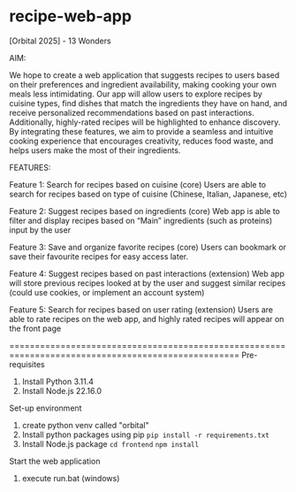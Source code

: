 # recipe-web-app
[Orbital 2025] - 13 Wonders

AIM:

We hope to create a web application that suggests recipes to users based on their preferences and ingredient availability, making cooking your own meals less intimidating. Our app will allow users to explore recipes by cuisine types, find dishes that match the ingredients they have on hand, and receive personalized recommendations based on past interactions. Additionally, highly-rated recipes will be highlighted to enhance discovery. By integrating these features, we aim to provide a seamless and intuitive cooking experience that encourages creativity, reduces food waste, and helps users make the most of their ingredients.

FEATURES:

Feature 1: Search for recipes based on cuisine (core)
Users are able to search for recipes based on type of cuisine (Chinese, Italian, Japanese, etc)

Feature 2: Suggest recipes based on ingredients (core)
Web app is able to filter and display recipes based on “Main” ingredients (such as proteins) input by the user

Feature 3: Save and organize favorite recipes (core)
Users can bookmark or save their favourite recipes for easy access later.

Feature 4: Suggest recipes based on past interactions (extension)
Web app will store previous recipes looked at by the user and suggest similar recipes (could use cookies, or implement an account system)

Feature 5: Search for recipes based on user rating (extension)
Users are able to rate recipes on the web app, and highly rated recipes will appear on the front page 



===================================================================================================
Pre-requisites
1. Install Python 3.11.4
2. Install Node.js 22.16.0

Set-up environment
1. create python venv called "orbital"
2. Install python packages using pip
   ```pip install -r requirements.txt```
3. Install Node.js package
   ```cd frontend```
   ```npm install```

Start the web application
1. execute run.bat (windows)
